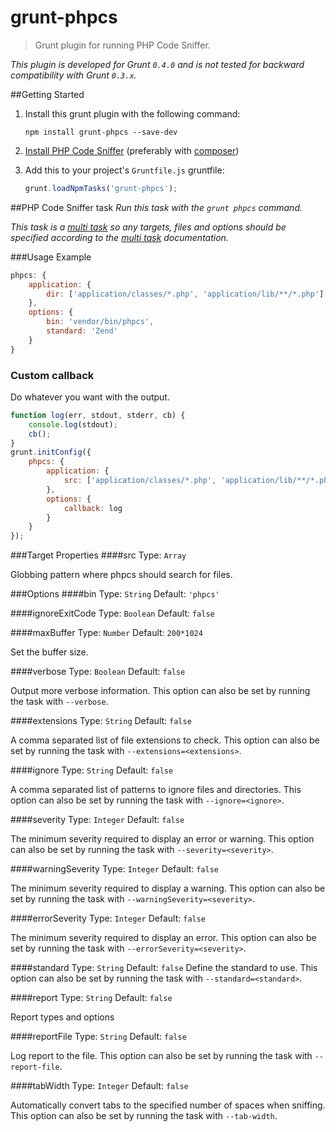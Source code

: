 # grunt-phpcs

> Grunt plugin for running PHP Code Sniffer.

_This plugin is developed for Grunt `0.4.0` and is not tested for backward compatibility with Grunt `0.3.x`._

##Getting Started
1. Install this grunt plugin with the following command:

	```shell
	npm install grunt-phpcs --save-dev
	```


2. [Install PHP Code Sniffer](https://github.com/squizlabs/PHP_CodeSniffer#installation) (preferably with [composer](https://github.com/composer/composer))
3. Add this to your project's `Gruntfile.js` gruntfile:

	```js
	grunt.loadNpmTasks('grunt-phpcs');
	```


##PHP Code Sniffer task
_Run this task with the `grunt phpcs` command._

_This task is a [multi task][] so any targets, files and options should be specified according to the [multi task][] documentation._

[multi task]: https://github.com/gruntjs/grunt/wiki/Configuring-tasks


###Usage Example

```js
phpcs: {
	application: {
		dir: ['application/classes/*.php', 'application/lib/**/*.php']
	},
	options: {
		bin: 'vendor/bin/phpcs',
		standard: 'Zend'
	}
}
```

### Custom callback

Do whatever you want with the output.

```js
function log(err, stdout, stderr, cb) {
    console.log(stdout);
    cb();
}
grunt.initConfig({
	phpcs: {
		application: {
    		src: ['application/classes/*.php', 'application/lib/**/*.php']
        },
        options: {
            callback: log
        }
	}
});
```

###Target Properties
####src
Type: `Array`

Globbing pattern where phpcs should search for files.

###Options
####bin
Type: `String`  Default: `'phpcs'`

####ignoreExitCode
Type: `Boolean` Default: `false`

####maxBuffer
Type: `Number` Default: `200*1024`

Set the buffer size.

####verbose
Type: `Boolean` Default: `false`

Output more verbose information. This option can also be set by running the task with `--verbose`.

####extensions
Type: `String` Default: `false`

A comma separated list of file extensions to check. This option can also be set by running the task with `--extensions=<extensions>`.

####ignore
Type: `String` Default: `false`

A comma separated list of patterns to ignore files and directories. This option can also be set by running the task with `--ignore=<ignore>`.

####severity
Type: `Integer` Default: `false`

The minimum severity required to display an error or warning. This option can also be set by running the task with `--severity=<severity>`.

####warningSeverity
Type: `Integer` Default: `false`

The minimum severity required to display a warning. This option can also be set by running the task with `--warningSeverity=<severity>`.

####errorSeverity
Type: `Integer` Default: `false`

The minimum severity required to display an error. This option can also be set by running the task with `--errorSeverity=<severity>`.

####standard
Type: `String`  Default: `false`
Define the standard to use. This option can also be set by running the task with `--standard=<standard>`.

####report
Type: `String` Default: `false`

Report types and options

####reportFile
Type: `String` Default: `false`

Log report to the file. This option can also be set by running the task with `--report-file`.

####tabWidth
Type: `Integer` Default: `false`

Automatically convert tabs to the specified number of
spaces when sniffing. This option can also be set by running the task with `--tab-width`.

